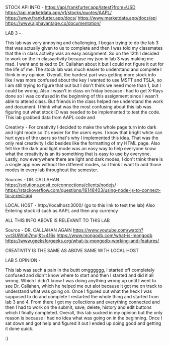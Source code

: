 STOCK API INFO -
https://api.frankfurter.app/latest?from=USD
https://api.marketdata.app/v1/stocks/quotes/AAPL/
https://www.frankfurter.app/docs/
https://www.marketdata.app/docs/api
https://www.alphavantage.co/documentation/

LAB 3 -

This lab was very annoying and challenging, I began trying to do the lab 3 that was actually given to us to complete and then I was told my classmates that the in class activity was an easy assignment. So on the 12th I decided to work on the in classactivity because my json in lab 3 was making me mad. I went and talked to Dr. Callahan about it but I could not figure it out for the life of me. The stock lab was much easier to understand and complete I think in my opinion. Overall, the hardest part was getting more stock info like I was more confused about the key I wanted to use MSFT and TSLA, so I am still trying to figure that out but I don't think we need more than 1, but I  could be wrong. Also I wasn't in class on friday because I had to get X-Rays done so I was confused in the beginning of this assignment since I wasn't able to attend class. But friends in the class helped me understand the work and document. I think what was the most confusing about this lab was figuring out what stock ID was needed to be implemented to test the code. This lab grabbed data from AAPL code and 


Creativty -
For creativity I decided to make the whole page turn into dark and light mode so it's easier for the users eyes. I know that bright white can hurt eyes of the users so that's why I implemented this idea. That was the only real creativity I did besides like the formatting of my HTML page. Also felt like the dark and light mode was an easy way to help everyone know what the creativity is an its something that is easy to use by everyone. Lastly, now everywhere there are light and dark modes, I don't think there is a single app now without the different modes, so I think I want to add those modes in every lab throughout the semester.


Sources - DR. CALLAHAN
https://solutions.posit.co/connections/clients/nodejs/
https://stackoverflow.com/questions/16148403/using-node-js-to-connect-to-a-rest-api



LOCAL HOST - http://localhost:3000/ (go to this link to test the lab) Also Entering stock id such as AAPL and then any currency



ALL THIS INFO ABOVE IS RELEVANT TO THIS LAB

Source - DR. CALLAHAN AGAIN
https://www.youtube.com/watch?v=t3UjWbh7mqI&t=416s
https://www.mongodb.com/what-is-mongodb
https://www.geeksforgeeks.org/what-is-mongodb-working-and-features/

CREATIVITY IS THE SAME AS ABOVE
SAME WITH LOCAL HOST


LAB 5 OPINION -

This lab was such a pain in the buttt omgggggg, I started off completely confused and didn't know where to start and then I started and did it all wrong.
Which I didn't know I was doing anything wrong up until I went to see Dr. Callahan, which he helped me out alot because it got me on track to understand what was going on.
Once I figured out what the heck I was supposed to do and complete I restarted the whole thing and started from lab 3 and 4. From there I got my collections and everything connected and then I had to work on the submit, save, delete, history and edit buttons which I finally completed. Overall, this lab sucked in my opinion but the only reason is because I had no idea what was going on in the beginning. Once I sat down and got help and figured it out I ended up doing good and getting it done quick.

 :)